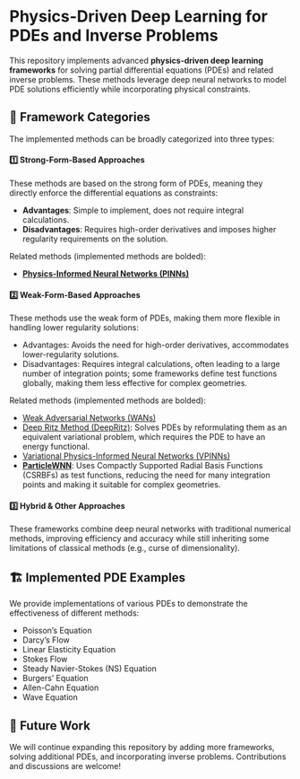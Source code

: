# Physics-Driven Deep Learning for PDEs and Inverse Problems
This repository implements advanced **physics-driven deep learning frameworks** for solving partial differential equations (PDEs) and related inverse problems. These methods leverage deep neural networks to model PDE solutions efficiently while incorporating physical constraints.

## 📌 Framework Categories

The implemented methods can be broadly categorized into three types:
#### 1️⃣ Strong-Form-Based Approaches
These methods are based on the strong form of PDEs, meaning they directly enforce the differential equations as constraints:
- **Advantages**: Simple to implement, does not require integral calculations.
- **Disadvantages**: Requires high-order derivatives and imposes higher regularity requirements on the solution.

Related methods (implemented methods are bolded):
- **[Physics-Informed Neural Networks (PINNs)](https://www.sciencedirect.com/science/article/abs/pii/S0021999118307125)**

#### 2️⃣ Weak-Form-Based Approaches
These methods use the weak form of PDEs, making them more flexible in handling lower regularity solutions:
- Advantages: Avoids the need for high-order derivatives, accommodates lower-regularity solutions.
- Disadvantages: Requires integral calculations, often leading to a large number of integration points; some frameworks define test functions globally, making them less effective for complex geometries.

Related methods (implemented methods are bolded):
- [Weak Adversarial Networks (WANs)](https://www.sciencedirect.com/science/article/abs/pii/S0021999120301832)
- [Deep Ritz Method (DeepRitz)](https://link.springer.com/article/10.1007/s40304-018-0127-z): Solves PDEs by reformulating them as an equivalent variational problem, which requires the PDE to have an energy functional.
- [Variational Physics-Informed Neural Networks (VPINNs)](https://arxiv.org/abs/1912.00873)
- **[ParticleWNN](https://arxiv.org/abs/2305.12433)**: Uses Compactly Supported Radial Basis Functions (CSRBFs) as test functions, reducing the need for many integration points and making it suitable for complex geometries.


#### 3️⃣ Hybrid & Other Approaches
These frameworks combine deep neural networks with traditional numerical methods, improving efficiency and accuracy while still inheriting some limitations of classical methods (e.g., curse of dimensionality).

## 🏗️ Implemented PDE Examples
We provide implementations of various PDEs to demonstrate the effectiveness of different methods:
- Poisson’s Equation
- Darcy’s Flow
- Linear Elasticity Equation
- Stokes Flow
- Steady Navier-Stokes (NS) Equation
- Burgers’ Equation
- Allen-Cahn Equation
- Wave Equation

## 🚀 Future Work
We will continue expanding this repository by adding more frameworks, solving additional PDEs, and incorporating inverse problems. Contributions and discussions are welcome!